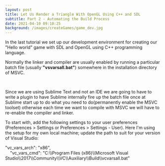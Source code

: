 ```yaml
---
layout: post
title: Let Us Render a Triangle With OpenGL Using C++ and SDL
subtitle: Part 2 - Automating the Build Process
date: 2021-04-10 09:10:25
background: /images/createGames/game_dev.jpg
---
```

In the last tutorial we set up our development environment for creating our "Hello world" game with SDL and OpenGL using C++ programming language.

Normally the linker and compiler are usually enabled by running a particular batch file (usually&nbsp;**"vsvarsall.bat"**) somewhere in the installation directory of MSVC.

&nbsp;

Since we are using Sublime Text and not an IDE we are going to have to write a plugin to have Sublime internally fire up the batch file once at Sublime start up to do what you need to do(permanently enable the MSVC toolset) otherwise each time we want to compile with MSVC we will have to re-enable the compiler and linker.

To start with, add the following settings to your user preferences (Preferences &gt; Settings or Preferences &gt; Settings - User). Here I'm using the setup for my own local machine; update the path to suit for your version of Visual Studio:

"vc\_vars\_arch": "x86",<br>&nbsp;&nbsp; &nbsp;"vc\_vars\_cmd": "C:\\\\Program Files (x86)\\\\Microsoft Visual Studio\\\\2017\\\\Community\\\\VC\\\\Auxiliary\\\\Build\\\\vcvarsall.bat"

